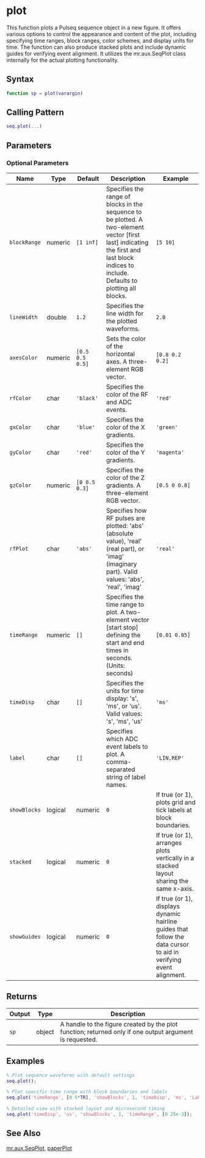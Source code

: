 # plot

This function plots a Pulseq sequence object in a new figure.  It offers various options to control the appearance and content of the plot, including specifying time ranges, block ranges, color schemes, and display units for time. The function can also produce stacked plots and include dynamic guides for verifying event alignment. It utilizes the mr.aux.SeqPlot class internally for the actual plotting functionality.

## Syntax

```matlab
function sp = plot(varargin)
```

## Calling Pattern

```matlab
seq.plot(...)
```

## Parameters


### Optional Parameters

| Name | Type | Default | Description | Example |
|------|------|---------|-------------|---------|
| `blockRange` | numeric | `[1 inf]` | Specifies the range of blocks in the sequence to be plotted.  A two-element vector [first last] indicating the first and last block indices to include. Defaults to plotting all blocks. | `[5 10]` |
| `lineWidth` | double | `1.2` | Specifies the line width for the plotted waveforms. | `2.0` |
| `axesColor` | numeric | `[0.5 0.5 0.5]` | Sets the color of the horizontal axes. A three-element RGB vector. | `[0.8 0.2 0.2]` |
| `rfColor` | char | `'black'` | Specifies the color of the RF and ADC events. | `'red'` |
| `gxColor` | char | `'blue'` | Specifies the color of the X gradients. | `'green'` |
| `gyColor` | char | `'red'` | Specifies the color of the Y gradients. | `'magenta'` |
| `gzColor` | numeric | `[0 0.5 0.3]` | Specifies the color of the Z gradients. A three-element RGB vector. | `[0.5 0 0.8]` |
| `rfPlot` | char | `'abs'` | Specifies how RF pulses are plotted: 'abs' (absolute value), 'real' (real part), or 'imag' (imaginary part). Valid values: 'abs', 'real', 'imag' | `'real'` |
| `timeRange` | numeric | `[]` | Specifies the time range to plot. A two-element vector [start stop] defining the start and end times in seconds. (Units: seconds) | `[0.01 0.05]` |
| `timeDisp` | char | `[]` | Specifies the units for time display: 's', 'ms', or 'us'. Valid values: 's', 'ms', 'us' | `'ms'` |
| `label` | char | `[]` | Specifies which ADC event labels to plot. A comma-separated string of label names. | `'LIN,REP'` |
| `showBlocks` | logical|numeric | `0` | If true (or 1), plots grid and tick labels at block boundaries. | `1` |
| `stacked` | logical|numeric | `0` | If true (or 1), arranges plots vertically in a stacked layout sharing the same x-axis. | `true` |
| `showGuides` | logical|numeric | `0` | If true (or 1), displays dynamic hairline guides that follow the data cursor to aid in verifying event alignment. | `1` |

## Returns

| Output | Type | Description |
|--------|------|-------------|
| `sp` | object | A handle to the figure created by the plot function; returned only if one output argument is requested. |

## Examples

```matlab
% Plot sequence waveforms with default settings
seq.plot();

% Plot specific time range with block boundaries and labels
seq.plot('timeRange', [0 5*TR], 'showBlocks', 1, 'timeDisp', 'ms', 'Label', 'LIN,SLC');

% Detailed view with stacked layout and microsecond timing
seq.plot('timeDisp', 'us', 'showBlocks', 1, 'timeRange', [0 25e-3]);
```

## See Also

[mr.aux.SeqPlot](SeqPlot.md), [paperPlot](paperPlot.md)
